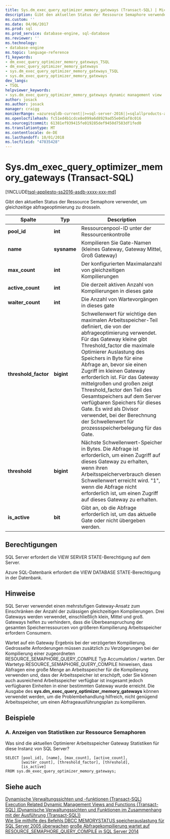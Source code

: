 ```yaml
---
title: Sys.dm_exec_query_optimizer_memory_gateways (Transact-SQL) | Microsoft-Dokumentation
description: Gibt den aktuellen Status der Ressource Semaphore verwendet, um gleichzeitige abfrageoptimierung einschränken
ms.custom: ''
ms.date: 04/06/2017
ms.prod: sql
ms.prod_service: database-engine, sql-database
ms.reviewer: ''
ms.technology:
- database-engine
ms.topic: language-reference
f1_keywords:
- dm_exec_query_optimizer_memory_gateways_TSQL
- dm_exec_query_optimizer_memory_gateways
- sys.dm_exec_query_optimizer_memory_gateways_TSQL
- sys.dm_exec_query_optimizer_memory_gateways
dev_langs:
- TSQL
helpviewer_keywords:
- sys.dm_exec_query_optimizer_memory_gateways dynamic management view
author: josack
ms.author: josack
manager: craigg
monikerRange: =azuresqldb-current||>=sql-server-2016||=sqlallproducts-allversions||>=sql-server-linux-2017||=azuresqldb-mi-current
ms.openlocfilehash: fc51ed4b1cdce8e099a6d8929ad55e045af8c016
ms.sourcegitcommit: 61381ef939415fe019285def9450d7583df1fed0
ms.translationtype: MT
ms.contentlocale: de-DE
ms.lasthandoff: 10/01/2018
ms.locfileid: "47835428"
---
```

# <a name="sysdmexecqueryoptimizermemorygateways-transact-sql"></a>Sys.dm_exec_query_optimizer_memory_gateways (Transact-SQL)
[!INCLUDE[tsql-appliesto-ss2016-asdb-xxxx-xxx-md](../../includes/tsql-appliesto-ss2016-asdb-xxxx-xxx-md.md)]

Gibt den aktuellen Status der Ressource Semaphore verwendet, um gleichzeitige abfrageoptimierung zu drosseln.

|Spalte|Typ|Description|  
|----------|---------------|-----------------|  
|**pool_id**|**int**|Ressourcenpool-ID unter der Ressourcenkontrolle|  
|**name**|**sysname**|Kompilieren Sie Gate-Namen (kleines Gateway, Gateway Mittel, Groß Gateway)|
|**max_count**|**int**|Der konfigurierten Maximalanzahl von gleichzeitigen Kompilierungen|
|**active_count**|**int**|Die derzeit aktiven Anzahl von Kompilierungen in dieses gate|
|**waiter_count**|**int**|Die Anzahl von Wartevorgängen in dieses gate|
|**threshold_factor**|**bigint**|Schwellenwert für wichtige den maximalen Arbeitsspeicher-Teil definiert, die von der abfrageoptimierung verwendet.  Für das Gateway kleine gibt Threshold_factor die maximale Optimierer Auslastung des Speichers in Byte für eine Abfrage an, bevor sie einen Zugriff im kleinen Gateway erforderlich ist.  Für das Gateway mittelgroßen und großen zeigt Threshold_factor den Teil des Gesamtspeichers auf dem Server verfügbaren Speichers für dieses Gate. Es wird als Divisor verwendet, bei der Berechnung der Schwellenwert für prozessspeicherbelegung für das Gate.|
|**threshold**|**bigint**|Nächste Schwellenwert-Speicher in Bytes.  Die Abfrage ist erforderlich, um einen Zugriff auf dieses Gateway zu erhalten, wenn ihren Arbeitsspeicherverbrauch diesen Schwellenwert erreicht wird.  "1", wenn die Abfrage nicht erforderlich ist, um einen Zugriff auf dieses Gateway zu erhalten.|
|**is_active**|**bit**|Gibt an, ob die Abfrage erforderlich ist, um das aktuelle Gate oder nicht übergeben werden.|


## <a name="permissions"></a>Berechtigungen  
SQL Server erfordert die VIEW SERVER STATE-Berechtigung auf dem Server.

Azure SQL-Datenbank erfordert die VIEW DATABASE STATE-Berechtigung in der Datenbank.


## <a name="remarks"></a>Hinweise  
SQL Server verwendet einen mehrstufigen Gateway-Ansatz zum Einschränken der Anzahl der zulässigen gleichzeitigen Kompilierungen.  Drei Gateways werden verwendet, einschließlich klein, Mittel und groß. Gateways helfen zu verhindern, dass die Überbeanspruchung der gesamten Speicherressourcen von größeren Kompilierung Arbeitsspeicher erfordern Consumern.

Wartet auf ein Gateway Ergebnis bei der verzögerten Kompilierung. Gedrosselte Anforderungen müssen zusätzlich zu Verzögerungen bei der Kompilierung einer zugeordneten RESOURCE_SEMAPHORE_QUERY_COMPILE Typ Accumulation / warten. Der Wartetyp RESOURCE_SEMAPHORE_QUERY_COMPILE hinweisen, dass Abfragen eine große Menge an Arbeitsspeicher für die Kompilierung verwenden und, dass der Arbeitsspeicher ist erschöpft, oder Sie können auch ausreichend Arbeitsspeicher verfügbar ist insgesamt jedoch verfügbaren Einheiten in einer bestimmten Gateway wurde erreicht. Die Ausgabe des **sys.dm_exec_query_optimizer_memory_gateways** können verwendet werden, um die Problembehandlung hilfreich, nicht genügend Arbeitsspeicher, um einen Abfrageausführungsplan zu kompilieren.  

## <a name="examples"></a>Beispiele  

### <a name="a-viewing-statistics-on-resource-semaphores"></a>A. Anzeigen von Statistiken zur Ressource Semaphoren  
Was sind die aktuellen Optimierer Arbeitsspeicher Gateway Statistiken für diese Instanz von SQL Server?

```  
SELECT [pool_id], [name], [max_count], [active_count],
       [waiter_count], [threshold_factor], [threshold],
       [is_active]
FROM sys.dm_exec_query_optimizer_memory_gateways;   

```  

## <a name="see-also"></a>Siehe auch  
 [Dynamische Verwaltungssichten und -funktionen &#40;Transact-SQL&#41;](./system-dynamic-management-views.md)   
 [Execution Related Dynamic Management Views and Functions &#40;Transact-SQL&#41; (Dynamische Verwaltungssichten und Funktionen im Zusammenhang mit der Ausführung (Transact-SQL))](./execution-related-dynamic-management-views-and-functions-transact-sql.md)  
[Wie Sie mithilfe des Befehls DBCC MEMORYSTATUS speicherauslastung für SQL Server 2005 überwachen](https://support.microsoft.com/help/907877/how-to-use-the-dbcc-memorystatus-command-to-monitor-memory-usage-on-sql-server-2005)
[große Abfragekompilierung wartet auf RESOURCE_SEMAPHORE_QUERY_COMPILE in SQL Server 2014](https://support.microsoft.com/help/3024815/large-query-compilation-waits-on-resource-semaphore-query-compile-in-sql-server-2014)

